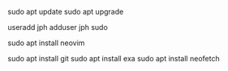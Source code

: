 sudo apt update
sudo apt upgrade

useradd jph
adduser jph sudo

sudo apt install neovim

sudo apt install git
sudo apt install exa
sudo apt install neofetch


